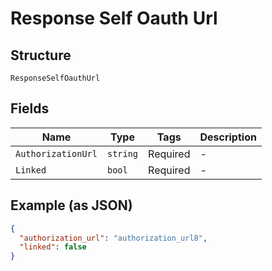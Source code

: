 
# Response Self Oauth Url

## Structure

`ResponseSelfOauthUrl`

## Fields

| Name | Type | Tags | Description |
|  --- | --- | --- | --- |
| `AuthorizationUrl` | `string` | Required | - |
| `Linked` | `bool` | Required | - |

## Example (as JSON)

```json
{
  "authorization_url": "authorization_url8",
  "linked": false
}
```

